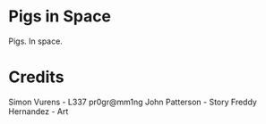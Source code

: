 # Pigs in Space

Pigs. In space.

# Credits

Simon Vurens - L337 pr0gr@mm1ng
John Patterson - Story
Freddy Hernandez - Art
